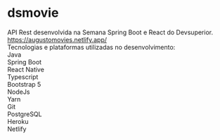 # dsmovie
API Rest desenvolvida na Semana Spring Boot e React do Devsuperior.<br>
https://augustomovies.netlify.app/ <br>
Tecnologias e plataformas utilizadas no desenvolvimento:<br>
Java<br>
Spring Boot<br>
React Native<br>
Typescript<br>
Bootstrap 5<br>
NodeJs<br>
Yarn<br>
Git<br>
PostgreSQL<br>
Heroku<br>
Netlify<br>
